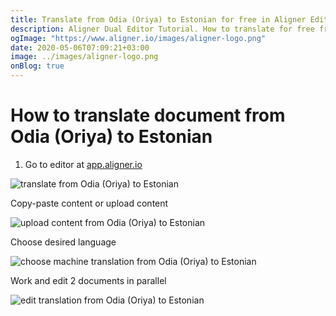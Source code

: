```yaml
---
title: Translate from Odia (Oriya) to Estonian for free in Aligner Editor
description: Aligner Dual Editor Tutorial. How to translate for free from Odia (Oriya) to Estonian. Aligner is multilingual document management platform. 
ogImage: "https://www.aligner.io/images/aligner-logo.png"
date: 2020-05-06T07:09:21+03:00
image: ../images/aligner-logo.png
onBlog: true
---
```


# How to translate document from Odia (Oriya) to Estonian

1. Go to editor at [app.aligner.io](https://app.aligner.io "Aligner App web page")

![translate from Odia (Oriya) to Estonian](../aligner-blank-editor.png "translate from Odia (Oriya) to Estonian")

Copy-paste content or upload content

![upload content from Odia (Oriya) to Estonian](../aligner-uploaded-document.png "upload content from Odia (Oriya) to Estonian")

Choose desired language

![choose machine translation from Odia (Oriya) to Estonian](../aligner-language-dropdown.png "choose machine translation from Odia (Oriya) to Estonian")

Work and edit 2 documents in parallel

![edit translation from Odia (Oriya) to Estonian](../aligner-double-sitded-editor.png "edit translation from Odia (Oriya) to Estonian")

